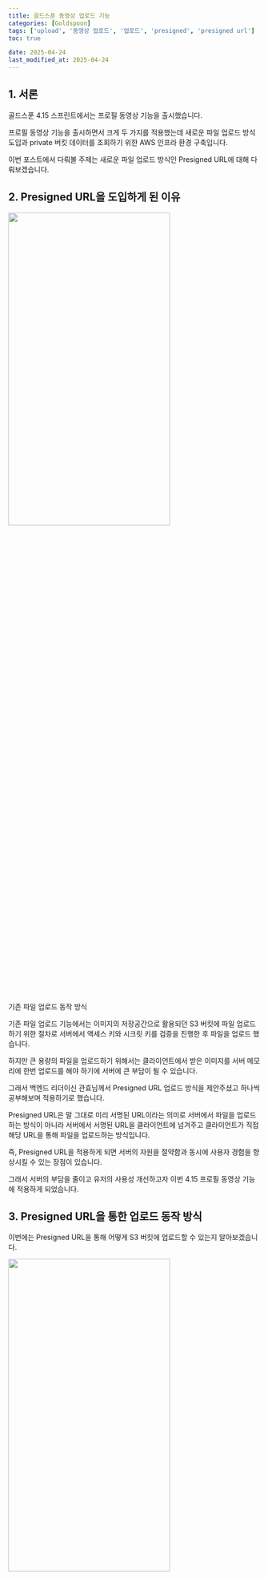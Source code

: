 ```yaml
---
title: 골드스푼 동영상 업로드 기능
categories: [Goldspoon]
tags: ['upload', '동영상 업로드', '업로드', 'presigned', 'presigned url']
toc: true

date: 2025-04-24
last_modified_at: 2025-04-24
---
```


## 1. 서론

골드스푼 4.15 스프린트에서는 프로필 동영상 기능을 출시했습니다.

프로필 동영상 기능을 출시하면서 크게 두 가지를 적용했는데 새로운 파일 업로드 방식 도입과 private 버킷 데이터를 조회하기 위한 AWS 인프라 환경 구축입니다.

이번 포스트에서 다뤄볼 주제는 새로운 파일 업로드 방식인 Presigned URL에 대해 다뤄보겠습니다.

## 2. Presigned URL을 도입하게 된 이유

<div class="div-post-img">
  <img src="https://d36u0n6bmvvikl.cloudfront.net/blog/presigned-url/presigned_url12.png" width="80%" height="40%" /><br>
  <p>기존 파일 업로드 동작 방식</p> 
</div>

기존 파일 업로드 기능에서는 이미지의 저장공간으로 활용되던 S3 버킷에 파일 업로드하기 위한 절차로 서버에서 액세스 키와 시크릿 키를 검증을 진행한 후 파일을 업로드 했습니다.

하지만 큰 용량의 파일을 업로드하기 위해서는 클라이언트에서 받은 이미지를 서버 메모리에 한번 업로드를 해야 하기에 서버에 큰 부담이 될 수 있습니다.

그래서 백엔드 리더이신 관효님께서 Presigned URL 업로드 방식을 제안주셨고 하나씩 공부해보며 적용하기로 했습니다.

Presigned URL은 말 그대로 미리 서명된 URL이라는 의미로 서버에서 파일을 업로드하는 방식이 아니라 서버에서 서명된 URL을 클라이언트에 넘겨주고 클라이언트가 직접 해당 URL을 통해 파일을 업로드하는 방식입니다.

즉, Presigned URL을 적용하게 되면 서버의 자원을 절약함과 동시에 사용자 경험을 향상시킬 수 있는 장점이 있습니다.

그래서 서버의 부담을 줄이고 유저의 사용성 개선하고자 이번 4.15 프로필 동영상 기능에 적용하게 되었습니다.

## 3. Presigned URL을 통한 업로드 동작 방식

이번에는 Presigned URL을 통해 어떻게 S3 버킷에 업로드할 수 있는지 알아보겠습니다.

<div class="div-post-img">
  <img src="https://d36u0n6bmvvikl.cloudfront.net/blog/presigned-url/presigned_url1.webp" width="80%" height="40%" /><br>
  <p>Presigned URL 업로드 동작 방식 <a href="https://opstree.com/blog/2024/08/06/uploading-files-using-pre-signed-urls-to-a-specific-storage-class" target="blank">[출처]</a></p> 
</div>

> 1. 클라이언트는 서버에 파일 업로드 request를 보냅니다. 이때 파일을 보내지 않습니다.
>
> 2. 클라이언트의 요청을 받은 서버는 AWS S3 서비스에 인증 정보와 함께 서명 요청합니다.
>
> 3. AWS S3 서비스는 인증 정보가 유효한지 판단하고 유효하다면 서명된 URL을 반환합니다.
>
> 4. AWS S3 서비스로부터 받은 서명된 URL을 클라이언트에 반환합니다.
>
> 5. 클라이언트는 해당 URL로 AWS S3 버킷에 파일을 업로드합니다.

이때, 한 가지 우려되는 점이 있는데 클라이언트가 인증된 URL을 가지고 있다는 것입니다.

보안상 위험할 수 있는 부분인데 그렇기에 무한정 URL을 통해 업로드할 수 없도록 유효 기간을 지정합니다.

## 4. 공식 문서 코드를 통해 Presigned URL을 사용하여 파일 업로드 해보기

이번에는 공식 문서 코드를 통해 Presigned URL을 사용한 파일 업로드를 해보겠습니다.

준비물은 Spring Boot 환경과 AWS 계정, 테스트 이미지 그리고 API 테스트 도구(Postman) 입니다.

먼저, 파일을 업로드할 S3 버킷을 생성합니다. 

이때 테스트를 위해 버킷 타입을 public으로 지정하겠습니다. 

![S3 버킷 생성](https://d36u0n6bmvvikl.cloudfront.net/blog/presigned-url/presigned_url2.png)

그리고 계정의 Key를 생성해야 하는데 IAM 사용자 페이지의 보안 자격 증명 탭에서 생성할 수 있습니다.

생성할 때 나오는 사용 사례는 `AWS 외부에서 실행되는 애플리케이션`을 선택하여 생성합니다.

Key를 생성하면 csv 파일을 다운 받을 수 있는데 페이지를 벗어나면 다시 볼 수 없으니 다운로드 해놓습니다.

![AWS Access Key 생성](https://d36u0n6bmvvikl.cloudfront.net/blog/presigned-url/presigned_url4.png)

그럼 AWS 세팅은 끝입니다! 참 쉽죠? 😀

이제 Spring Boot 환경을 세팅해보겠습니다.

초기 세팅은 간단하게 `Spring Web` 만 지정합니다.

![Spring Boot 환경 세팅](https://d36u0n6bmvvikl.cloudfront.net/blog/presigned-url/presigned_url3.png)

생성한 프로젝트에 있는 `build.gradle` 파일에서 AWS SDK dependency를 추가합니다.

```groovy
  implementation "software.amazon.awssdk:s3:2.20.0"
```

마지막으로 Presigned URL을 받을 수 있도록 컨트롤러와 서비스를 간단하게 생성합니다.

```java
  @RestController
  @RequestMapping("/upload")
  public class UploadController {
    private final UploadService uploadService;

    public UploadController(UploadService uploadService) {
      this.uploadService = uploadService;
    }

    @GetMapping("")
    public ResponseEntity<String> getPresignedUrl() {
      return ResponseEntity.ok(uploadService.getPresignedUrl());
    }
  }
```

```java
  @Service
  public class UploadService {

    @Value("${aws.access-key}")
    private String accessKey;

    @Value("${aws.secret-key}")
    private String secretKey;

    public String getPresignedUrl() {
        return "";
    }
  }
```

이렇게 하면 모든 Spring Boot 환경 세팅은 끝입니다.

그럼 이제부터 AWS SDK를 통해 Presigned URL을 조회해보겠습니다.

코드는 [AWS 공식문서](https://docs.aws.amazon.com/AmazonS3/latest/API/s3_example_s3_Scenario_PresignedUrl_section.html){:target="_blank"}를 참조했습니다.

```java
  public String getPresignedUrl() {
    String bucketName = "bucket-name";  // S3 버킷 이름
    String keyName = "key-name";        // 버킷 내 경로 및 파일명

    try (S3Presigner presigner = S3Presigner.create()) {
      PutObjectRequest objectRequest = PutObjectRequest.builder()
                                                       .bucket(bucketName)
                                                       .key(keyName)
                                                       .build();

      PutObjectPresignRequest presignRequest = PutObjectPresignRequest.builder()
                                                                      .signatureDuration(Duration.ofMinutes(10))
                                                                      .putObjectRequest(objectRequest)
                                                                      .build();


      PresignedPutObjectRequest presignedRequest = presigner.presignPutObject(presignRequest);

      return presignedRequest.url().toExternalForm();
    }
  }
```

코드를 한 부분씩 보겠습니다.

먼저, Presigned URL 조회를 위해 가장 중요한 `S3Presigner`입니다.

```java
  try (S3Presigner presigner = S3Presigner.create())
```

S3Presigner 클래스 내부로 진입하면 다음과 같이 작성되어 있습니다.

![S3Presigner 내부 코드](https://d36u0n6bmvvikl.cloudfront.net/blog/presigned-url/presigned_url5.png)

해석하면 DefaultAwsRegionProviderChain에서 로드되고 자격 증명은 DefaultCredentialsProvider에서 로드된다면서
그와 함께 각 순서에 맞게 인증이 이루어진다고 되어 있습니다.

![DefaultCredentialsProvider](https://d36u0n6bmvvikl.cloudfront.net/blog/presigned-url/presigned_url6.png)

저는 간단하게 2번의 환경 변수를 통해 설정해보겠습니다.

IntelliJ 기준 우측 상단에 있는 Edit Configurations에 진입하면 다음과 같이 나오는데 Environment variables 위치에 `AWS_ACCESS_KEY`와 `AWS_SECRET_ACCESS_KEY`를 입력합니다.

![Environment Variable](https://d36u0n6bmvvikl.cloudfront.net/blog/presigned-url/presigned_url8.png)

다음은 presigned URL을 사용하여 파일 업로드할 때의 버킷의 이름과 버킷 내 경로 그리고 파일명을 설정하는 부분입니다.

```java
  PutObjectRequest objectRequest = PutObjectRequest.builder()
                                                 .bucket(bucketName)
                                                 .key(keyName)
                                                 .build();
```

추후에 파일 업로드를 하면 해당 경로로 저장되게 됩니다.

다음은 앞서 등록한 정보와 함께 서명된 URL의 유효 기간을 설정하는 부분입니다.

```java
  PutObjectPresignRequest presignRequest = PutObjectPresignRequest.builder()
                                                                  .signatureDuration(Duration.ofMinutes(10))
                                                                  .putObjectRequest(objectRequest)
                                                                  .build();
```

유효 기간은 보안을 위해 오랜 기간으로 설정하지 않도록 합니다.

다음은 실제로 AWS S3 서비스 API 호출을 하는 부분입니다.

```java
  PresignedPutObjectRequest presignedRequest = presigner.presignPutObject(presignRequest);
```

해당 API의 결과로 우리가 원하는 presigned URL을 받을 수 있습니다.

자, 그럼 모든 준비는 완료되었습니다.

이제 API 테스트 도구로 파일을 업로드 해보겠습니다.

API 테스트 도구는 여러 가지가 있고 그 중 아무거나 사용하면 됩니다. 저는 postman을 사용하겠습니다.

앞서 생성했던 `UploadController` 경로로 호출합니다.

그럼 아래와 같이 Presigned URL을 받을 수 있습니다.

![Get presigned url](https://d36u0n6bmvvikl.cloudfront.net/blog/presigned-url/presigned_url9.png)

URL을 복사하고 새로운 request 창을 열어 해당 URL을 붙여넣기 합니다.

이 때 가장 중요한 것은 "PUT 메서드"로 호출하는 것입니다. 다른 메서드로 호출하면 정상적으로 나오지 않으니 주의해주세요.

그리고 body 데이터에 binary 형태로 테스트 이미지를 업로드합니다.

정상적으로 업로드가 된 경우 아래와 같이 200 코드에 빈 값으로 나옵니다.

![File upload](https://d36u0n6bmvvikl.cloudfront.net/blog/presigned-url/presigned_url10.png)

만약, 시그니처 관련 오류가 나오는 경우, AWS에서 발급한 액세스 키나 시크릿 키를 확인해주세요.

그럼 이제 실제로 S3에 업로드 되었는지 확인해봅시다.

![Confirm Image](https://d36u0n6bmvvikl.cloudfront.net/blog/presigned-url/presigned_url11.png)

우리가 원하는 버킷과 경로에 설정한 파일명으로 업로드 된 것을 볼 수 있습니다.

## 5. 퍼블릭 액세스가 차단된 버킷의 접근

이렇게 하면 퍼블릭 액세스가 열려있는 버킷에 저장한 이미지를 외부에서 손쉽게 접근할 수 있습니다.

하지만 프로필 이미지나 동영상의 경우는 개인정보이므로 외부에서의 접근을 막기 위해 퍼블릭 액세스를 차단합니다.

그럼 이런 경우에 어떤 방법으로 버킷 파일을 조회할 수 있을까요?

그 방법은 다음 포스트에서 다룰 예정이니 기대해주세요.